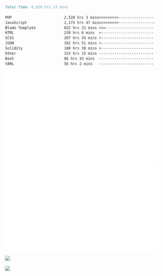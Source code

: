 <!--START_SECTION:waka-->

```markdown
Total Time: 6,839 hrs 23 mins

PHP                        2,528 hrs 3 mins>>>>>>>>>----------------   36.31 %
JavaScript                 2,175 hrs 47 mins>>>>>>>>-----------------   31.25 %
Blade Template             822 hrs 22 mins >>>----------------------   11.81 %
HTML                       239 hrs 6 mins  >------------------------   03.43 %
SCSS                       207 hrs 34 mins >------------------------   02.98 %
JSON                       182 hrs 51 mins >------------------------   02.63 %
Solidity                   180 hrs 38 mins >------------------------   02.59 %
Other                      123 hrs 15 mins -------------------------   01.77 %
Bash                       86 hrs 43 mins  -------------------------   01.25 %
YAML                       56 hrs 2 mins   -------------------------   00.80 %
```

<!--END_SECTION:waka-->

![](https://raw.githubusercontent.com/DrMaxis/github-stats-transparent/output/generated/overview.svg)
![](https://raw.githubusercontent.com/DrMaxis/github-stats-transparent/output/generated/languages.svg)

![](https://git-readme-stats-drmaxis-projects.vercel.app/api?username=drmaxis&show_icons=true&theme=outrun&count_private=true&show=reviews,discussions_started,discussions_answered,prs_merged,prs_merged_percentage&custom_title=2024%20Github%20Rank)
 
<a href="https://count.getloli.com/"><img src="https://count.getloli.com/get/@:maxis-the-alchemist?theme=rule34"></a>
<!-- https://count.getloli.com/get/@alchemist?theme=rule34 -->
<br>
